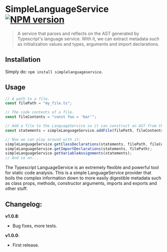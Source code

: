 # SimpleLanguageService [![NPM version][npm-image]][npm-url]
> A service that parses and reflects on the AST generated by Typescript's language service.
> With it, we can extract metadata such as initialization values and types, arguments and import declarations.

## Installation
Simply do: `npm install simplelanguageservice`.

## Usage
```typescript
// A path to a file.
const filePath = "my_file.ts";

// The code contents of a file.
const fileContents = "const foo = 'bar'";

// Add a file to the LanguageService so it can construct an AST from the contents of it.
const statements = simpleLanguageService.addFile(filePath, fileContents);

// Now we can play around with it:
simpleLanguageService.getClassDeclarations(statements, filePath, fileContents);
simpleLanguageService.getImportDeclarations(statements, filePath);
simpleLanguageService.getVariableAssignments(statements);
// And so on...
```

The Typescript LanguageService is an extremely flexible and powerful tool for static code analysis.
This is a simple LanguageService provider that boils the complex information down to
more easily digestible metadata such as class props, methods, constructor arguments, imports
and exports and other stuff.

## Changelog:

**v1.0.8**:

- Bug fixes, more tests.

**v1.0.0**:

- First release.

[npm-url]: https://npmjs.org/package/@wessberg/simplelanguageservice
[npm-image]: https://badge.fury.io/js/@wessberg/simplelanguageservice.svg